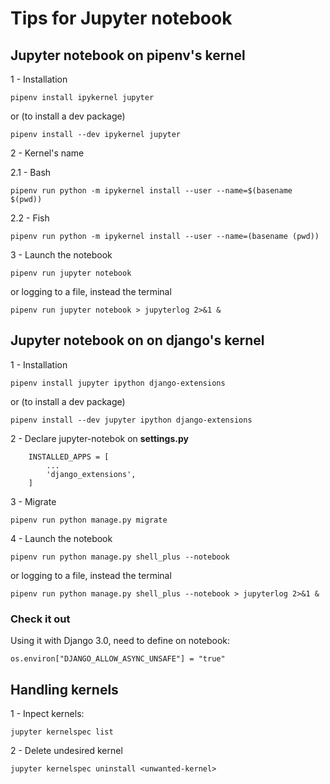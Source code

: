 # Tips for Jupyter notebook

## Jupyter notebook on pipenv's kernel

1 - Installation  

    pipenv install ipykernel jupyter 
    
or  (to install a dev package)  

    pipenv install --dev ipykernel jupyter   


2 - Kernel's name  
    
  2.1 - Bash
  
    pipenv run python -m ipykernel install --user --name=$(basename $(pwd))
  
  2.2 - Fish
    
    pipenv run python -m ipykernel install --user --name=(basename (pwd))

3 - Launch the notebook  

    pipenv run jupyter notebook

or logging to a file, instead the terminal  

    pipenv run jupyter notebook > jupyterlog 2>&1 &

    
## Jupyter notebook on on django's kernel

1 - Installation  

    pipenv install jupyter ipython django-extensions  
    
or  (to install a dev package)   

    pipenv install --dev jupyter ipython django-extensions     

2 - Declare jupyter-notebok on **settings.py**  

        INSTALLED_APPS = [
            ...
            'django_extensions',
        ]  

3 - Migrate  
    
    pipenv run python manage.py migrate

4 - Launch the notebook  

    pipenv run python manage.py shell_plus --notebook

or logging to a file, instead the terminal  

    pipenv run python manage.py shell_plus --notebook > jupyterlog 2>&1 &

### Check it out

Using it with Django 3.0, need to define on notebook:

    os.environ["DJANGO_ALLOW_ASYNC_UNSAFE"] = "true"

## Handling kernels

1 - Inpect kernels:

    jupyter kernelspec list

2 - Delete undesired kernel

    jupyter kernelspec uninstall <unwanted-kernel>
